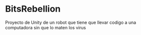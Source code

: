 # BitsRebellion
Proyecto de Unity de un robot que tiene que llevar codigo a una computadora sin que lo maten los virus
